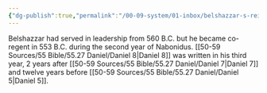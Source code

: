 ```yaml
---
{"dg-publish":true,"permalink":"/00-09-system/01-inbox/belshazzar-s-reign/","tags":["update"],"created":"2023-10-03","updated":"2024-02-16"}
---
```


Belshazzar had served in leadership from 560 B.C. but he became co-regent in 553 B.C. during the second year of Nabonidus. [[50-59 Sources/55 Bible/55.27 Daniel/Daniel 8\|Daniel 8]] was written in his third year, 2 years after [[50-59 Sources/55 Bible/55.27 Daniel/Daniel 7\|Daniel 7]] and twelve years before [[50-59 Sources/55 Bible/55.27 Daniel/Daniel 5\|Daniel 5]].
